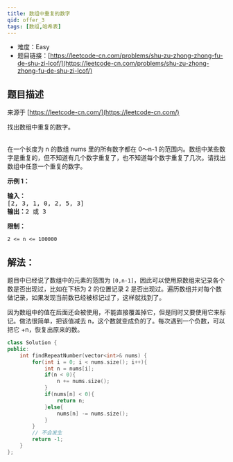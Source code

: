 ```yaml
---
title: 数组中重复的数字
qid: offer_3
tags: [数组,哈希表]
---
```



- 难度：Easy
- 题目链接：[https://leetcode-cn.com/problems/shu-zu-zhong-zhong-fu-de-shu-zi-lcof/](https://leetcode-cn.com/problems/shu-zu-zhong-zhong-fu-de-shu-zi-lcof/)


## 题目描述

来源于 [https://leetcode-cn.com/](https://leetcode-cn.com/)

<p>找出数组中重复的数字。</p>

<p><br>
在一个长度为 n 的数组 nums 里的所有数字都在 0～n-1 的范围内。数组中某些数字是重复的，但不知道有几个数字重复了，也不知道每个数字重复了几次。请找出数组中任意一个重复的数字。</p>

<p><strong>示例 1：</strong></p>

<pre><strong>输入：</strong>
[2, 3, 1, 0, 2, 5, 3]
<strong>输出：</strong>2 或 3 
</pre>



<p><strong>限制：</strong></p>

<p><code>2 &lt;= n &lt;= 100000</code></p>


## 解法：

题目中已经说了数组中的元素的范围为 `[0,n-1]`，因此可以使用原数组来记录各个数是否出现过，比如在下标为 2 的位置记录 2 是否出现过。遍历数组并对每个数做记录，如果发现当前数已经被标记过了，这样就找到了。

因为数组中的值在后面还会被使用，不能直接覆盖掉它，但是同时又要使用它来标记。做法很简单，把该值减去 n，这个数就变成负的了。每次遇到一个负数，可以把它 +n，恢复出原来的数。

```c++
class Solution {
public:
    int findRepeatNumber(vector<int>& nums) {
        for(int i = 0; i < nums.size(); i++){
            int n = nums[i];
            if(n < 0){
                n += nums.size();
            }
            if(nums[n] < 0){
                return n;
            }else{
                nums[n] -= nums.size();
            }
        }
        // 不会发生
        return -1;
    }
};
```